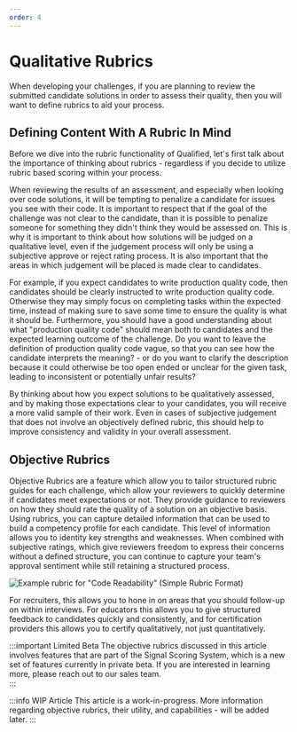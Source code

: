 ```yaml
---
order: 4
---
```


# Qualitative Rubrics
When developing your challenges, if you are planning to review the submitted candidate solutions in order to assess their quality, then you will want to define rubrics to aid your process. 

## Defining Content With A Rubric In Mind
Before we dive into the rubric functionality of Qualified, let's first talk about the importance of thinking about rubrics - regardless if you decide to utilize rubric based scoring within your process. 

When reviewing the results of an assessment, and especially when looking over code solutions, it will be tempting to penalize a candidate for issues you see with their code. It is important to respect that if the goal of the challenge was not clear to the candidate, than it is possible to penalize someone for something they didn't think they would be assessed on. This is why it is important to think about how solutions will be judged on a qualitative level, even if the judgement process will only be using a subjective approve or reject rating process. It is also important that the areas in which judgement will be placed is made clear to candidates. 

For example, if you expect candidates to write production quality code, then candidates should be clearly instructed to write production quality code. Otherwise they may simply focus on completing tasks within the expected time, instead of making sure to save some time to ensure the quality is what it should be. Furthermore, you should have a good understanding about what "production quality code" should mean both to candidates and the expected learning outcome of the challenge. Do you want to leave the definition of production quality code vague, so that you can see how the candidate interprets the meaning? - or do you want to clarify the description because it could otherwise be too open ended or unclear for the given task, leading to inconsistent or potentially unfair results?

By thinking about how you expect solutions to be qualitatively assessed, and by making those expectations clear to your candidates, you will receive a more valid sample of their work. Even in cases of subjective judgement that does not involve an objectively defined rubric, this should help to improve consistency and validity in your overall assessment.      

## Objective Rubrics

Objective Rubrics are a feature which allow you to tailor structured rubric guides for each challenge, which allow your reviewers to quickly determine if candidates meet expectations or not. They provide guidance to reviewers on how they should rate the quality of a solution on an objective basis. Using rubrics, you can capture detailed information that can be used to build a competency profile for each candidate. This level of information allows you to identity key strengths and weaknesses. When combined with subjective ratings, which give reviewers freedom to express their concerns without a defined structure, you can continue to capture your team's approval sentiment while still retaining a structured process. 

![Example rubric for "Code Readability" (Simple Rubric Format)](/images/hire/reviews-rubric-simple.png)

For recruiters, this allows you to hone in on areas that you should follow-up on within interviews. For educators this allows you to give structured feedback to candidates quickly and consistently, and for certification providers this allows you to certify qualitatively, not just quantitatively.    

:::important Limited Beta
The objective rubrics discussed in this article involves features that are part of the Signal Scoring System, which is a new set of features currently in private beta. If you are interested in learning more, please reach out to our sales team.  
:::

:::info WIP Article
This article is a work-in-progress. More information regarding objective rubrics, their utility, and capabilities - will be added later.
:::
